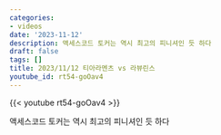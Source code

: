 ```yaml
---
categories:
- videos
date: '2023-11-12'
description: 액세스코드 토커는 역시 최고의 피니셔인 듯 하다
draft: false
tags: []
title: 2023/11/12 티아라멘츠 vs 라뷰린스
youtube_id: rt54-goOav4
---
```



{{< youtube rt54-goOav4 >}}

액세스코드 토커는 역시 최고의 피니셔인 듯 하다